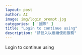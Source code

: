 ```yaml
---
layout: post
author: AI
image: img/login_prompt.jpg
categories: [ '國際' ]
title: "Login to continue using"
description: "請登入以繼續使用服務"
---
```

Login to continue using